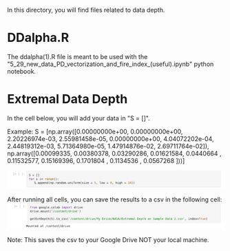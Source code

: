 In this directory, you will find files related to data depth.

# DDalpha.R

The ddalpha(1).R file is meant to be used with the "5_29_new_data_PD_vectorization_and_fire_index_(useful).ipynb" python notebook.

# Extremal Data Depth

In the cell below, you will add your data in "S = []".

Example: S = [np.array([0.00000000e+00, 0.00000000e+00, 2.20226974e-03, 2.55981458e-05,
       0.00000000e+00, 4.04072202e-04, 2.44819312e-03, 5.71364980e-05,
       1.47914876e-02, 2.69711764e-02]), np.array([0.00099335, 0.00380378, 0.03290286, 0.01621584, 0.0440664 ,
       0.11532577, 0.15169396, 0.1701804 , 0.1134536 , 0.0567268 ]))]

![Add data here](./extremal_data_depth_1.png)

After running all cells, you can save the results to a csv in the following cell:
![Save results to csv](./extremal_data_depth_2.png)

Note: This saves the csv to your Google Drive NOT your local machine.
